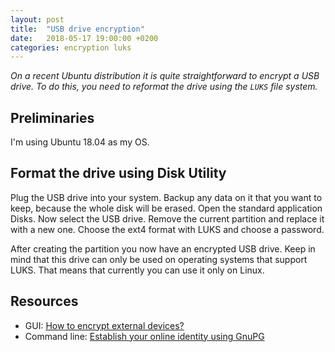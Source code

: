 ```yaml
---
layout: post
title:  "USB drive encryption"
date:   2018-05-17 19:00:00 +0200
categories: encryption luks
---
```

*On a recent Ubuntu distribution it is quite straightforward to encrypt a USB drive. To do this, you need to reformat the drive using the `LUKS` file system.*

## Preliminaries
I'm using Ubuntu 18.04 as my OS.

## Format the drive using Disk Utility
Plug the USB drive into your system. Backup any data on it that you want to keep, because the whole disk will be erased. Open the standard application Disks. Now select the USB drive. Remove the current partition and replace it with a new one. Choose the ext4 format with LUKS and choose a password.

After creating the partition you now have an encrypted USB drive. Keep in mind that this drive can only be used on operating systems that support LUKS. That means that currently you can use it only on Linux.


## Resources
- GUI: [How to encrypt external devices?][askubuntu]
- Command line: [Establish your online identity using GnuPG][saminiir]

[askubuntu]: https://askubuntu.com/questions/500981/how-to-encrypt-external-devices
[askubuntu2]: https://askubuntu.com/questions/63594/mount-encrypted-volumes-from-command-line
[askubuntu3]: https://askubuntu.com/questions/381108/safely-remove-using-command-line
[saminiir]: http://www.saminiir.com/establish-cryptographic-identity-using-gnupg/
